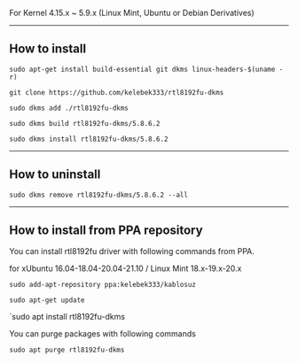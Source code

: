 For Kernel 4.15.x ~ 5.9.x (Linux Mint, Ubuntu or Debian Derivatives)

------------------

## How to install

`sudo apt-get install build-essential git dkms linux-headers-$(uname -r)`

`git clone https://github.com/kelebek333/rtl8192fu-dkms`

`sudo dkms add ./rtl8192fu-dkms`

`sudo dkms build rtl8192fu-dkms/5.8.6.2`

`sudo dkms install rtl8192fu-dkms/5.8.6.2`


------------------

## How to uninstall

`sudo dkms remove rtl8192fu-dkms/5.8.6.2 --all`


------------------

## How to install from PPA repository

You can install rtl8192fu driver with following commands from PPA.

for xUbuntu 16.04-18.04-20.04-21.10 / Linux Mint 18.x-19.x-20.x

`sudo add-apt-repository ppa:kelebek333/kablosuz`

`sudo apt-get update`

`sudo apt install rtl8192fu-dkms


You can purge packages with following commands

`sudo apt purge rtl8192fu-dkms`
